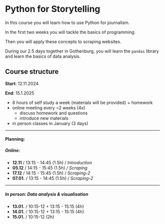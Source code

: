 # Python for Storytelling

In this course you will learn how to use Python for journalism.

In the first two weeks you will tackle the basics of programming.

Then you will apply these concepts to scraping websites.

During our 2.5 days together in Gothenburg, you will learn the `pandas` library and learn the basics of data analysis.

## Course structure
**Start**: 12.11.2024

**End**: 15.1.2025

- 8 hours of self study a week (materials will be provided) + homework
- online meeting every ~2 weeks (4x)
	- discuss homework and questions
	- introduce new materials
- in person classes in January (3 days)
---
#### Planning:
##### Online:
- **12.11** / 13:15 - 14:45 (1.5h) / *Introduction*
- **05.12** / 14:15 - 15:45 (1.5h) / *Scraping*
- **17.12** / 14:15 - 15:45 (1.5h) / *Scraping-2*
- **07.01.** / 13:15 - 14:45 (1.5h) / *Scraping-2* 
----
##### In person: Data analysis & visualisation
- **13.01.** / 10:15-12 + 13:15 - 15:15 (4h)
- **14.01.** / 10:15-12 + 13:15 - 15:15 (4h)
- **15.01.** / 10:15-12 (2h)
